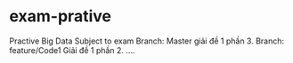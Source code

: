 # exam-prative
Practive Big Data Subject to exam 
Branch: Master giải đề 1 phần 3.
Branch: feature/Code1 Giải đề 1 phần 2.
....

